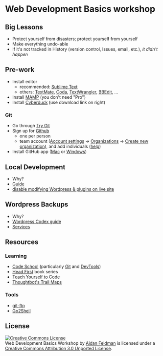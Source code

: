 # Web Development Basics workshop

## Big Lessons

* Protect yourself from disasters; protect yourself from yourself
* Make everything undo-able
* If it's not tracked in History (version control, Issues, email, etc.), *it didn't happen*

## Pre-work

* Install editor
	* recommended: [Sublime Text](http://www.sublimetext.com/)
    * others: [TextMate](http://macromates.com/), [Coda](http://www.panic.com/coda/), [TextWrangler](http://www.barebones.com/products/textwrangler/), [BBEdit](http://www.barebones.com/products/bbedit/), ...
* Install [MAMP](http://www.mamp.info/) (you don't need "Pro")
* Install [Cyberduck](http://cyberduck.ch/) (use download link on right)

### Git

* Go through [Try Git](http://try.github.io/)
* Sign up for [Github](https://github.com/)
	* one per person
    * team account ([Account settings](https://github.com/settings/profile) -> [Organizations](https://github.com/settings/organizations) -> [Create new organization](https://github.com/account/organizations/new)), and add individuals ([help](https://help.github.com/categories/2/articles))
* Install GitHub app ([Mac](http://mac.github.com/) or [Windows](http://windows.github.com/))

## Local Development

* Why?
* [Guide](https://gist.github.com/afeld/5003570)
* [disable modifying Wordpress & plugins on live site](https://codex.wordpress.org/Editing_wp-config.php#Disable_Plugin_and_Theme_Update_and_Installation)

## Wordpress Backups

* Why?
* [Wordpress Codex guide](http://codex.wordpress.org/WordPress_Backups)
* [Services](http://www.stateofsearch.com/top-6-wordpress-backup-plugin-recommendations-for-2013/)

## Resources

### Learning

* [Code School](http://www.codeschool.com/) (particularly [Git](http://www.codeschool.com/courses/git-real) and [DevTools](http://www.codeschool.com/courses/discover-devtools))
* [Head First](http://headfirstlabs.com/) book series
* [Teach Yourself to Code](http://teachyourselftocode.com/)
* [Thoughtbot's Trail Maps](https://learn.thoughtbot.com/trails)

### Tools

* [git-ftp](https://github.com/git-ftp/git-ftp#readme)
* [Go2Shell](https://itunes.apple.com/us/app/go2shell/id445770608?mt=12)

## License

<a rel="license" href="http://creativecommons.org/licenses/by/3.0/deed.en_US"><img alt="Creative Commons License" style="border-width:0" src="http://i.creativecommons.org/l/by/3.0/88x31.png" /></a><br /><span xmlns:dct="http://purl.org/dc/terms/" href="http://purl.org/dc/dcmitype/Text" property="dct:title" rel="dct:type">Web Development Basics Workshop</span> by <a xmlns:cc="http://creativecommons.org/ns#" href="https://github.com/afeld/web_dev_basics" property="cc:attributionName" rel="cc:attributionURL">Aidan Feldman</a> is licensed under a <a rel="license" href="http://creativecommons.org/licenses/by/3.0/deed.en_US">Creative Commons Attribution 3.0 Unported License</a>.
